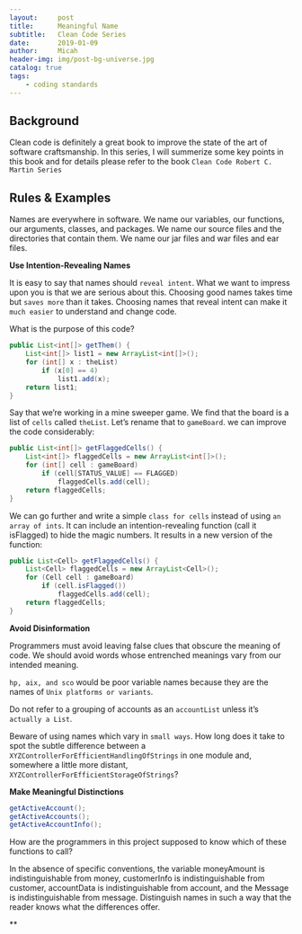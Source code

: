 ```yaml
---
layout:     post
title:      Meaningful Name
subtitle:   Clean Code Series
date:       2019-01-09
author:     Micah
header-img: img/post-bg-universe.jpg
catalog: true
tags:
    - coding standards
---
```


## Background

Clean code is definitely a great book to improve the state of the art of software craftsmanship. 
In this series, I will summerize some key points in this book and for details please refer to the book 
`Clean Code Robert C. Martin Series`


## Rules & Examples

Names are everywhere in software. We name our variables, our functions, our arguments, classes, and packages. We name our source files and the directories that contain them. We name our jar files and war files and ear files. 



**Use Intention-Revealing Names**

It is easy to say that names should `reveal intent`. What we want to impress upon you is that we are serious about this. Choosing good names takes time but `saves more` than it takes. Choosing names that reveal intent can make it `much easier` to understand and change code. 

What is the purpose of this code?

```Java
public List<int[]> getThem() {
	List<int[]> list1 = new ArrayList<int[]>(); 
	for (int[] x : theList)
		if (x[0] == 4) 
			list1.add(x);
	return list1; 
}
```

Say that we’re working in a mine sweeper game. We find that the board is a list of `cells` called `theList`. Let’s rename that to `gameBoard`. we can improve the code considerably:

```Java
public List<int[]> getFlaggedCells() {
	List<int[]> flaggedCells = new ArrayList<int[]>(); 
	for (int[] cell : gameBoard)
		if (cell[STATUS_VALUE] == FLAGGED) 
			flaggedCells.add(cell);
	return flaggedCells; 
}
```

We can go further and write a simple `class for cells` instead of using `an array of ints`. It can include an intention-revealing function (call it isFlagged) to hide the magic numbers. It results in a new version of the function:

```Java
public List<Cell> getFlaggedCells() {
	List<Cell> flaggedCells = new ArrayList<Cell>(); 
	for (Cell cell : gameBoard)
		if (cell.isFlagged()) 
			flaggedCells.add(cell);
	return flaggedCells; 
}
```

 

**Avoid Disinformation**

Programmers must avoid leaving false clues that obscure the meaning of code. We should avoid words whose entrenched meanings vary from our intended meaning.

`hp, aix, and sco` would be poor variable names because they are the names of `Unix platforms or variants`. 

Do not refer to a grouping of accounts as an `accountList` unless it’s `actually a List`.

Beware of using names which vary in `small ways`. How long does it take to spot the subtle difference between a `XYZControllerForEfficientHandlingOfStrings` in one module and, somewhere a little more distant, `XYZControllerForEfficientStorageOfStrings`?


**Make Meaningful Distinctions**

```Java
getActiveAccount(); 
getActiveAccounts(); 
getActiveAccountInfo();
```

How are the programmers in this project supposed to know which of these functions to call?


In the absence of specific conventions, the variable moneyAmount is indistinguishable from money, customerInfo is indistinguishable from customer, accountData is indistinguishable from account, and the Message is indistinguishable from message. Distinguish names in such a way that the reader knows what the differences offer.















**